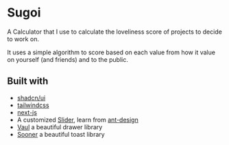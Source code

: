 # Sugoi

A Calculator that I use to calculate the loveliness score of projects to decide to work on.

It uses a simple algorithm to score based on each value from how it value on yourself (and friends) and to the public.

## Built with

- [shadcn/ui](https://ui.shadcn.com/)
- [tailwindcss](https://tailwindcss.com/)
- [next-js](https://nextjs.org/)
- A customized [Slider](/components/ui/slider.tsx), learn from [ant-design](https://ant.design/components/slider)
- [Vaul](https://vaul.emilkowal.ski/) a beautiful drawer library
- [Sooner](https://sonner.emilkowal.ski/) a beautiful toast library
